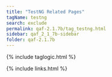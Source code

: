 ```yaml
---
title: "TestNG Related Pages"
tagName: testng
search: exclude
permalink: qaf-2.1.7b/tag_testng.html
sidebar: qaf_2_1_7b-sidebar
folder: qaf-2.1.7b
---
```

{% include taglogic.html %}

{% include links.html %}
